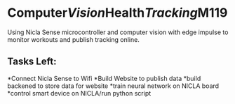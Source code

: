 # Computer*Vision*Health*Tracking*M119

Using Nicla Sense microcontroller and computer vision with edge impulse to monitor workouts and publish tracking online.


## Tasks Left:

*Connect Nicla Sense to Wifi
*Build Website to publish data
*build backened to store data for website
*train neural network on NICLA board
*control smart device on NICLA/run python script
